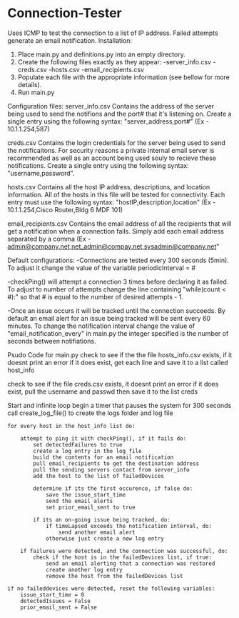 # Connection-Tester
Uses ICMP to test the connection to a list of IP address. Failed attempts generate an email notification.
Installation:
  1. Place main.py and definitions.py into an empty directory.
  2. Create the following files exactly as they appear:
	-server_info.csv
	-creds.csv
	-hosts.csv
	-email_recipients.csv
  3. Populate each file with the appropriate information (see bellow for more details).
  4. Run main.py

Configuration files:
server_info.csv
 Contains the address of the server being used to send the notifions and the port# that it's listening on. Create a single entry using the following syntax: "server_address,port#" (Ex - 10.1.1.254,587)

creds.csv 
Contains the login credentials for the server being used to send the notificaitons. For security reasons a private internal email server is recommended as well as an account being used souly to recieve these notifications. Create a single entry using the following syntax: "username,password".

hosts.csv 
Contains all the host IP address, descriptions, and location information. All of the hosts in this file will be tested for connectivity. Each entry must use the following syntax: "hostIP,description,location" (Ex - 10.1.1.254,Cisco Router,Bldg 6 MDF 101)

email_recipients.csv
Contains the email address of all the recipients that will get a notification when a connection fails. Simply add each email address separated by a comma (Ex - admin@company.net,net_admin@compay.net,sysadmin@company.net"

Default configurations:
-Connections are tested every 300 seconds (5min). To adjust it change the value of the variable periodicInterval = #

-checkPing() will attempt a connection 3 times before declaring it as failed. To adjust to number of attempts change the line containing "while(count < #):" so that # is equal to the number of desired attempts - 1.

-Once an issue occurs it will be tracked until the connection succeeds. By default an email alert for an issue being tracked will be sent every 60 minutes. To change the notification interval change the value of "email_notification_every" in main.py the integer specified is the number of seconds between notifiations.

Psudo Code for main.py
check to see if the the file hosts_info.csv exists, if it doesnt print an error
if it does exist, get each line and save it to a list called host_info

check to see if the file creds.csv exists, it doesnt print an error
if it does exist, pull the username and passwd then save it to the list creds

Start and infinite loop
	begin a timer that pauses the system for 300 seconds
	call create_log_file() to create the logs folder and log file

	for every host in the host_info list do:

		attempt to ping it with checkPing(), if it fails do:
			set detectedFailures to true
			create a log entry in the log file
			build the contents for an email notification
			pull email_recipients to get the destination address
			pull the sending servers contact from server_info
			add the host to the list of failedDevices

			determine if its the first occurence, if false do:
				save the issue_start_time
				send the email alerts
				set prior_email_sent to true

			if its an on-going issue being tracked, do:
				if timeLapsed exceeds the notification interval, do:
					send another email alert
				otherwise just create a new log entry

		if failures were detected, and the connection was successful, do:
			check if the host is in the failedDevices list, if true:
				send an email alerting that a connection was restored
				create another log entry
				remove the host from the failedDevices list

	if no faileddevices were detected, reset the following variables:
		issue_start_time = 0
		detectedIssues = False
		prior_email_sent = False
		
				